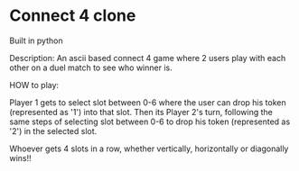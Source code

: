 # Connect 4 clone


Built in python


Description: An ascii based connect 4 game where 2 users play with each other on a duel match to see who winner is.


HOW to play:

Player 1 gets to select slot between 0-6 where the user can drop his token (represented as '1') into that slot. 
Then its Player 2's turn, following the same steps of selecting slot between 0-6 to drop his token (represented as '2') in the selected slot.

Whoever gets 4 slots in a row, whether vertically, horizontally or diagonally wins!!


